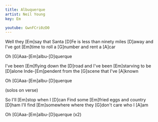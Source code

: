 ```yaml
---
title: Albuquerque
artist: Neil Young
key: Em

youtube: GwnFCri0zD0
---
```

Well they [Em]say that Santa [D]Fe
is less than ninety miles [D]away
and I've got [Em]time to roll a [G]number and rent a [A]car

Oh [G]Aaa-[Em]albu-[D]querque

I've been [Em]flying down the [D]road
and I've been [Em]starving to be [D]alone
Inde-[Em]pendent from the [G]scene that I've [A]known

Oh [G]Aaa-[Em]albu-[D]querque

(solos on verse)

So I'll [Em]stop when I [D]can
Find some [Em]fried eggs and country [D]ham
I'll find [Em]somewhere where they [G]don't care who I [A]am

Oh [G]Aaa-[Em]albu-[D]querque (x2)